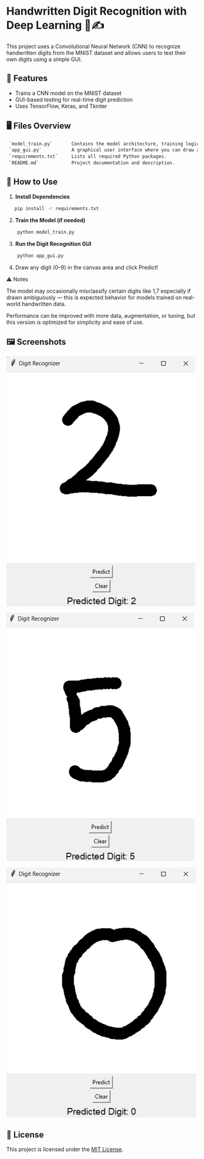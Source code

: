# Handwritten Digit Recognition with Deep Learning 🧠✍️

This project uses a Convolutional Neural Network (CNN) to recognize handwritten digits from the MNIST dataset and allows users to test their own digits using a simple GUI.

## 🚀 Features

- Trains a CNN model on the MNIST dataset
- GUI-based testing for real-time digit prediction
- Uses TensorFlow, Keras, and Tkinter

## 🖥️ Files Overview
```bash
 `model_train.py`       Contains the model architecture, training logic, and saves the trained model as `mnist_model.h5`. 
 `app_gui.py`           A graphical user interface where you can draw a digit and get real-time predictions. 
 `requirements.txt`     Lists all required Python packages.
 `README.md`            Project documentation and description.
```
## 📝 How to Use

1. **Install Dependencies**
```bash
   pip install -r requirements.txt
```
2. **Train the Model (if needed)**
```bash
    python model_train.py
```
3. **Run the Digit Recognition GUI**
```bash
    python app_gui.py
```
4. Draw any digit (0–9) in the canvas area and click Predict!

⚠️ Notes

 The model may occasionally misclassify certain digits like 1,7 especially if drawn ambiguously — this is expected behavior for models trained on real-world handwritten data.

 Performance can be improved with more data, augmentation, or tuning, but this version is optimized for simplicity and ease of use.

 ## 🖼️ Screenshots


![GUI Interface](Screenshot%202025-06-07%20150421.png)


![Prediction](Screenshot%202025-06-07%20150535.png)


![Preview](Screenshot%202025-06-07%20150555.png)

## 📜 License

This project is licensed under the [MIT License](LICENSE).


